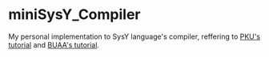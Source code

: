 # miniSysY_Compiler

My personal implementation to SysY language's compiler, reffering to [PKU's tutorial](https://pku-minic.github.io/online-doc/#/) and [BUAA's tutorial](https://buaa-se-compiling.github.io/miniSysY-tutorial/).